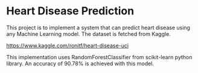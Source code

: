 # Heart Disease Prediction

This project is to implement a system that can predict heart disease using any Machine Learning model. The dataset is fetched from Kaggle.

https://www.kaggle.com/ronitf/heart-disease-uci

This implementation uses RandomForestClassifier from scikit-learn python library. An accuracy of 90.78% is achieved with this model.
